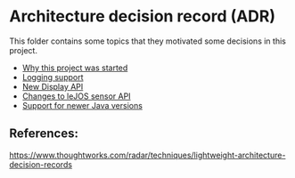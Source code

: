 # Architecture decision record (ADR)

This folder contains some topics that they motivated some decisions
in this project.

* [Why this project was started](adr-lejos-support.md)
* [Logging support](adr-logging-support.md)
* [New Display API](adr-display-api.md)
* [Changes to leJOS sensor API](adr-lejos-sensor.md)
* [Support for newer Java versions](adr-openjdk-builds.md)

## References:

https://www.thoughtworks.com/radar/techniques/lightweight-architecture-decision-records
